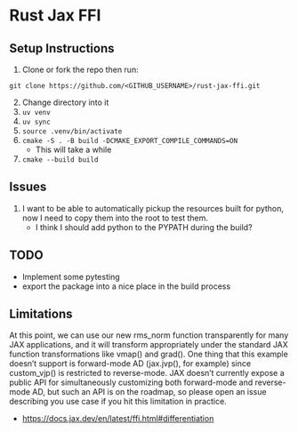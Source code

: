 # Rust Jax FFI

## Setup Instructions

1. Clone or fork the repo then run:
```
git clone https://github.com/<GITHUB_USERNAME>/rust-jax-ffi.git
```
2. Change directory into it
3. `uv venv`
4. `uv sync`
5. `source .venv/bin/activate`
6. `cmake -S . -B build -DCMAKE_EXPORT_COMPILE_COMMANDS=ON`
    - This will take a while
7. `cmake --build build`

## Issues

1. I want to be able to automatically pickup the resources built for python, now I need to copy them into the root to test them.
    - I think I should add python to the PYPATH during the build?

## TODO

- Implement some pytesting
- export the package into a nice place in the build process


## Limitations

At this point, we can use our new rms_norm function transparently for many JAX applications, and it will transform appropriately under the standard JAX function transformations like vmap() and grad(). One thing that this example doesn’t support is forward-mode AD (jax.jvp(), for example) since custom_vjp() is restricted to reverse-mode. JAX doesn’t currently expose a public API for simultaneously customizing both forward-mode and reverse-mode AD, but such an API is on the roadmap, so please open an issue describing you use case if you hit this limitation in practice.

- https://docs.jax.dev/en/latest/ffi.html#differentiation

